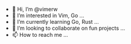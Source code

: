 - 👋 Hi, I’m @vimerw
- 👀 I’m interested in Vim, Go ...
- 🌱 I’m currently learning Go, Rust ...
- 💞️ I’m looking to collaborate on fun projects ...
- 📫 How to reach me ...

<!---
vimerw/vimerw is a ✨ special ✨ repository because its `README.md` (this file) appears on your GitHub profile.
You can click the Preview link to take a look at your changes.
--->
